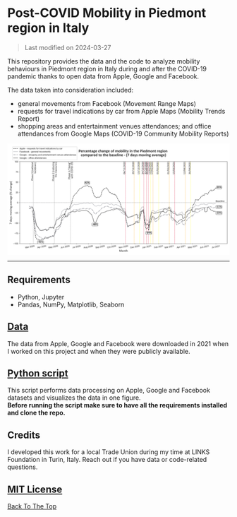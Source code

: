 # Post-COVID Mobility in Piedmont region in Italy
> Last modified on 2024-03-27

This repository provides the data and the code to analyze mobility behaviours in Piedmont region in Italy during and after the COVID-19 pandemic thanks to open data from Apple, Google and Facebook.

The data taken into consideration included:
- general movements from Facebook (Movement Range Maps)
- requests for travel indications by car from Apple Maps (Mobility Trends Report)
- shopping areas and entertainment venues attendances; and office attendances from Google Maps (COVID-19 Community Mobility Reports)

<img src='https://github.com/klnmrn/postcovidmobility/blob/main/reports/figures/Post-Covid_Mobility_Piedmont.png' width="1000" align="center"/>

---
## Requirements
* Python, Jupyter
* Pandas, NumPy, Matplotlib, Seaborn

## [Data](data)
The data from Apple, Google and Facebook were downloaded in 2021 when I worked on this project and when they were publicly available.

## [Python script](src/main.py)
This script performs data processing on Apple, Google and Facebook datasets and visualizes the data in one figure.<br>
**Before running the script make sure to have all the requirements installed and clone the repo.**

## Credits
I developed this work for a local Trade Union during my time at LINKS Foundation in Turin, Italy. Reach out if you have data or code-related questions.

## [MIT License](https://github.com/klnmrn/postcovidmobility/blob/main/LICENSE)

[Back To The Top](#post-covid-mobility-in-piedmont-region-in-italy)
